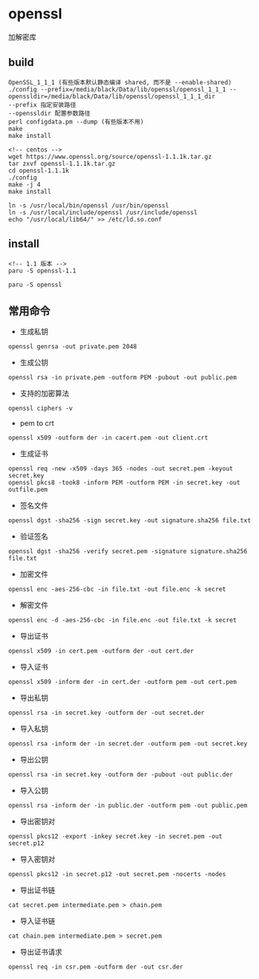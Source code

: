 # openssl

加解密库

## build
```shell
OpenSSL_1_1_1 (有些版本默认静态编译 shared, 而不是 --enable-shared)
./config --prefix=/media/black/Data/lib/openssl/openssl_1_1_1 --openssldir=/media/black/Data/lib/openssl/openssl_1_1_1_dir
--prefix 指定安装路径
--openssldir 配置参数路径
perl configdata.pm --dump (有些版本不用)
make
make install

<!-- centos -->
wget https://www.openssl.org/source/openssl-1.1.1k.tar.gz
tar zxvf openssl-1.1.1k.tar.gz
cd openssl-1.1.1k
./config
make -j 4
make install

ln -s /usr/local/bin/openssl /usr/bin/openssl
ln -s /usr/local/include/openssl /usr/include/openssl
echo "/usr/local/lib64/" >> /etc/ld.so.conf
```

## install
```shell
<!-- 1.1 版本 -->
paru -S openssl-1.1

paru -S openssl
```

## 常用命令
- 生成私钥
```shell
openssl genrsa -out private.pem 2048
```

- 生成公钥
```shell
openssl rsa -in private.pem -outform PEM -pubout -out public.pem
```


- 支持的加密算法
```shell
openssl ciphers -v
```

- pem to crt
```shell
openssl x509 -outform der -in cacert.pem -out client.crt
```

- 生成证书 
```shell
openssl req -new -x509 -days 365 -nodes -out secret.pem -keyout secret.key 
openssl pkcs8 -took8 -inform PEM -outform PEM -in secret.key -out outfile.pem 
```

- 签名文件 
```shell
openssl dgst -sha256 -sign secret.key -out signature.sha256 file.txt
```

- 验证签名 
```shell
openssl dgst -sha256 -verify secret.pem -signature signature.sha256 file.txt
```

- 加密文件 
```shell
openssl enc -aes-256-cbc -in file.txt -out file.enc -k secret
```

- 解密文件 
```shell
openssl enc -d -aes-256-cbc -in file.enc -out file.txt -k secret
```

- 导出证书 
```shell
openssl x509 -in cert.pem -outform der -out cert.der
```

- 导入证书 
```shell
openssl x509 -inform der -in cert.der -outform pem -out cert.pem
```

- 导出私钥 
```shell
openssl rsa -in secret.key -outform der -out secret.der
```

- 导入私钥 
```shell
openssl rsa -inform der -in secret.der -outform pem -out secret.key
```

- 导出公钥 
```shell
openssl rsa -in secret.key -outform der -pubout -out public.der
```

- 导入公钥 
```shell
openssl rsa -inform der -in public.der -outform pem -out public.pem
```

- 导出密钥对 
```shell
openssl pkcs12 -export -inkey secret.key -in secret.pem -out secret.p12
```

- 导入密钥对 
```shell
openssl pkcs12 -in secret.p12 -out secret.pem -nocerts -nodes
```

- 导出证书链 
```shell
cat secret.pem intermediate.pem > chain.pem
```

- 导入证书链 
```shell
cat chain.pem intermediate.pem > secret.pem
```

- 导出证书请求 
```shell
openssl req -in csr.pem -outform der -out csr.der
```
